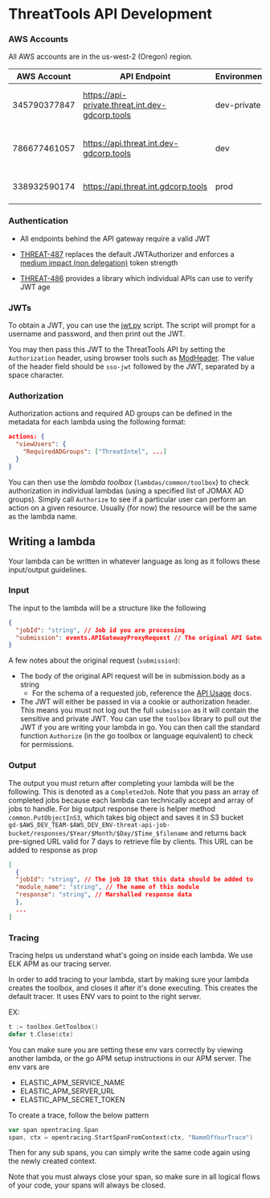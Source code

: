 # ThreatTools API Development

### AWS Accounts

All AWS accounts are in the us-west-2 (Oregon) region.

| AWS Account | API Endpoint | Environment | Description
| --- | --- | --- | ---
| 345790377847 | https://api-private.threat.int.dev-gdcorp.tools | dev-private | Account for active development (non-CICD)
| 786677461057 | https://api.threat.int.dev-gdcorp.tools | dev | Account for active development (CICD)
| 338932590174 | https://api.threat.int.gdcorp.tools | prod | Production account (CICD)

### Authentication

* All endpoints behind the API gateway require a valid JWT

* [THREAT-487](https://jira.godaddy.com/browse/THREAT-487) replaces the default
  JWTAuthorizer and enforces a [medium impact (non
  delegation)](https://confluence.godaddy.com/display/AUTH/Security+Tokens)
  token strength

* [THREAT-486](https://jira.godaddy.com/browse/THREAT-486) provides a library
  which individual APIs can use to verify JWT age

### JWTs

To obtain a JWT, you can use the [jwt.py](../../tools/jwt.py) script.  The script
will prompt for a username and password, and then print out the JWT.

You may then pass this JWT to the ThreatTools API by setting the
`Authorization` header, using browser tools such as
[ModHeader](https://bewisse.com/modheader/).  The value of the header field
should be `sso-jwt` followed by the JWT, separated by a space character.

### Authorization

Authorization actions and required AD groups can be defined in the metadata for each lambda using the following format:

```json
actions: {
  "viewUsers": {
    "RequiredADGroups": ["ThreatIntel", ...]
  }
}
```

You can then use the _lambda toolbox_ (`lambdas/common/toolbox`) to check authorization in individual lambdas (using a specified list of JOMAX AD groups).  Simply call `Authorize` to see if a particular user can perform an action on a given resource.  Usually (for now) the resource will be the same as the lambda name.

## Writing a lambda

Your lambda can be written in whatever language as long as it follows these input/output guidelines.

### Input

The input to the lambda will be a structure like the following

```json
{
  "jobId": "string", // Job id you are processing
  "submission": events.APIGatewayProxyRequest // The original API Gateway request for the job.
}
```

A few notes about the original request (`submission`):

* The body of the original API request will be in submission.body as a string
  * For the schema of a requested job, reference the [API Usage](IOC.md#Requests) docs.
* The JWT will either be passed in via a cookie or authorization header.  This means you must not log out the full `submission` as it will contain the sensitive and private JWT.  You can use the `toolbox` library to pull out the JWT if you are writing your lambda in go.  You can then call the standard function `Authorize` (in the go toolbox or language equivalent) to check for permissions.

### Output

The output you must return after completing your lambda will be the following.
This is denoted as a `CompletedJob`.  Note that you pass an array of completed jobs because
each lambda can technically accept and array of jobs to handle.
For big output response there is helper method `common.PutObjectInS3`,
which takes big object and saves it in S3 bucket
 `gd-$AWS_DEV_TEAM-$AWS_DEV_ENV-threat-api-job-bucket/responses/$Year/$Month/$Day/$Time_$filename`
 and returns back pre-signed URL valid for 7 days to retrieve file by clients. This URL can be added to response as prop

```json
[
  {
  "jobId": "string", // The job ID that this data should be added to
  "module_name": "string", // The name of this module
  "response": "string", // Marshalled response data
  },
  ...
]
```

### Tracing

Tracing helps us understand what's going on inside each lambda.  We use ELK APM as our tracing server.

In order to add tracing to your lambda, start by making sure your lambda creates the toolbox, and closes it after it's done executing.  This creates the default tracer.  It uses ENV vars to point to the right server.

EX:

```go
t := toolbox.GetToolbox()
defer t.Close(ctx)
```

You can make sure you are setting these env vars correctly by viewing another lambda, or the go APM setup instructions in our APM server.  The env vars are

* ELASTIC_APM_SERVICE_NAME
* ELASTIC_APM_SERVER_URL
* ELASTIC_APM_SECRET_TOKEN

To create a trace, follow the below pattern

```go
var span opentracing.Span
span, ctx = opentracing.StartSpanFromContext(ctx, "NameOfYourTrace")
```

Then for any sub spans, you can simply write the same code again using the newly created context.

Note that you must always close your span, so make sure in all logical flows of your code, your spans will always be closed.
